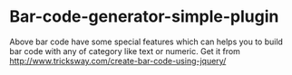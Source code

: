 # Bar-code-generator-simple-plugin
Above bar code have some special features which can helps you to build bar code with any of category like text or numeric.
Get it from <a href="http://www.tricksway.com/create-bar-code-using-jquery/"> http://www.tricksway.com/create-bar-code-using-jquery/ </a>
